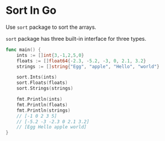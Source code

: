 # Sort In Go

Use `sort` package to sort the arrays.

`sort` package has three built-in interface for three types.

```go
func main() {
    ints := []int{3,-1,2,5,0}
    floats := []float64{-2.3, -5.2, -3, 0, 2.1, 3.2}
    strings := []string{"Egg", "apple", "Hello", "world"}

    sort.Ints(ints)
    sort.Floats(floats)
    sort.Strings(strings)

    fmt.Println(ints)
    fmt.Println(floats)
    fmt.Println(strings)
    // [-1 0 2 3 5]
    // [-5.2 -3 -2.3 0 2.1 3.2]
    // [Egg Hello apple world]
}
```
